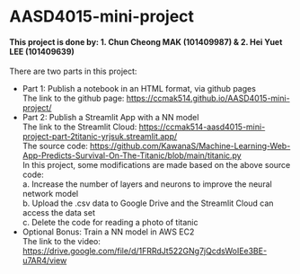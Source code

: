# AASD4015-mini-project
#### This project is done by: 1. Chun Cheong MAK (101409987) & 2. Hei Yuet LEE (101409639)

There are two parts in this project: <br>
- Part 1: Publish a notebook in an HTML format, via github pages <br>
The link to the github page: https://ccmak514.github.io/AASD4015-mini-project/
- Part 2: Publish a Streamlit App with a NN model <br>
The link to the Streamlit Cloud: https://ccmak514-aasd4015-mini-project-part-2titanic-yrjsuk.streamlit.app/ <br>
The source code: https://github.com/KawanaS/Machine-Learning-Web-App-Predicts-Survival-On-The-Titanic/blob/main/titanic.py <br>
In this project, some modifications are made based on the above source code:<br>
   a. Increase the number of layers and neurons to improve the neural network model<br>
   b. Upload the .csv data to Google Drive and the Streamlit Cloud can access the data set<br>
   c. Delete the code for reading a photo of titanic<br>
- Optional Bonus: Train a NN model in AWS EC2 <br>
The link to the video: https://drive.google.com/file/d/1FRRdJt522GNg7jQcdsWoIEe3BE-u7AR4/view
